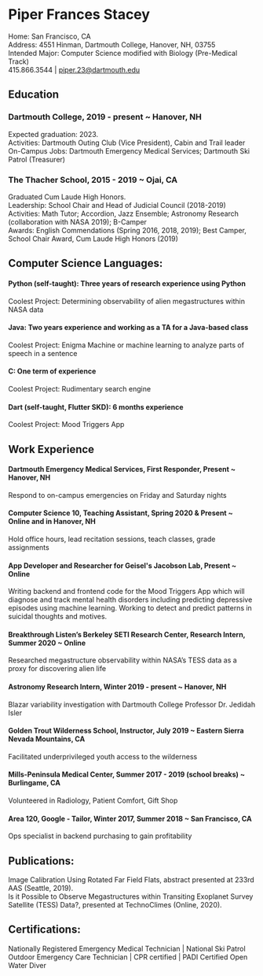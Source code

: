 
# Piper Frances Stacey
Home: San Francisco, CA<br/>
Address: 4551 Hinman, Dartmouth College, Hanover, NH, 03755<br/>
Intended Major: Computer Science modified with Biology (Pre-Medical Track)<br/>
415.866.3544 | piper.23@dartmouth.edu<br/>

## Education
### Dartmouth College, 2019 - present ~ Hanover, NH
Expected graduation: 2023.<br/>
Activities: Dartmouth Outing Club (Vice President), Cabin and Trail leader<br/>
On-Campus Jobs: Dartmouth Emergency Medical Services; Dartmouth Ski Patrol (Treasurer)<br/>

### The Thacher School, 2015 - 2019 ~ Ojai, CA
Graduated Cum Laude High Honors.<br/>
Leadership: School Chair and Head of Judicial Council (2018-2019)<br/>
Activities: Math Tutor; Accordion, Jazz Ensemble; Astronomy Research (collaboration with NASA 2019); B-Camper<br/>
Awards: English Commendations (Spring 2016, 2018, 2019); Best Camper, School Chair Award, Cum Laude High Honors (2019)<br/>

## Computer Science Languages:
#### Python (self-taught): Three years of research experience using Python
Coolest Project: Determining observability of alien megastructures within NASA data
#### Java: Two years experience and working as a TA for a Java-based class
Coolest Project: Enigma Machine or machine learning to analyze parts of speech in a sentence
#### C: One term of experience
Coolest Project: Rudimentary search engine 
#### Dart (self-taught, Flutter SKD): 6 months experience
Coolest Project: Mood Triggers App

## Work Experience
#### Dartmouth Emergency Medical Services, First Responder, Present ~ Hanover, NH
Respond to on-campus emergencies on Friday and Saturday nights
#### Computer Science 10, Teaching Assistant, Spring 2020 & Present ~ Online and in Hanover, NH
Hold office hours, lead recitation sessions, teach classes, grade assignments
#### App Developer and Researcher for Geisel's Jacobson Lab, Present ~ Online
Writing backend and frontend code for the Mood Triggers App which will diagnose and track mental health disorders including predicting depressive episodes using machine learning. Working to detect and predict patterns in suicidal thoughts and motives. 
#### Breakthrough Listen’s Berkeley SETI Research Center, Research Intern, Summer 2020 ~ Online
Researched megastructure observability within NASA’s TESS data as a proxy for discovering alien life
#### Astronomy Research Intern, Winter 2019 - present ~ Hanover, NH
Blazar variability investigation with Dartmouth College Professor Dr. Jedidah Isler
#### Golden Trout Wilderness School, Instructor, July 2019 ~ Eastern Sierra Nevada Mountains, CA
Facilitated underprivileged youth access to the wilderness
#### Mills-Peninsula Medical Center, Summer 2017 - 2019 (school breaks) ~ Burlingame, CA
Volunteered in Radiology, Patient Comfort, Gift Shop
#### Area 120, Google - Tailor, Winter 2017, Summer 2018 ~ San Francisco, CA
Ops specialist in backend purchasing to gain profitability

## Publications:
Image Calibration Using Rotated Far Field Flats, abstract presented at 233rd AAS (Seattle, 2019).<br/>
Is it Possible to Observe Megastructures within Transiting Exoplanet Survey Satellite (TESS) Data?, presented at TechnoClimes (Online, 2020).

## Certifications: 
Nationally Registered Emergency Medical Technician | National Ski Patrol Outdoor Emergency Care Technician | CPR certified | PADI Certified Open Water Diver

